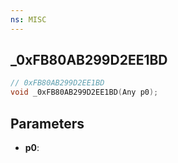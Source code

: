 ```yaml
---
ns: MISC
---
```

## _0xFB80AB299D2EE1BD

```c
// 0xFB80AB299D2EE1BD
void _0xFB80AB299D2EE1BD(Any p0);
```


## Parameters
* **p0**: 

